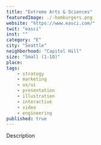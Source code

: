 ```yaml
---
title: "Extreme Arts & Sciences"
featuredImage: ./-hamburgers.png
website: "https://www.easci.com/"
twit: "easci"
inst: ""
category: "E"
city: "Seattle"
neighborhood: "Capitol Hill"
size: "Small (1-10)"
place: 
tags:
    - strategy
    - marketing
    - ux/ui
    - presentation
    - illustration
    - interactive
    - video
    - engineering
published: true
---
```


Description
